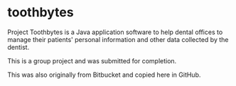 # toothbytes

Project Toothbytes is a Java application software to help dental offices to manage their patients' personal information and other data collected by the dentist.

This is a group project and was submitted for completion.

This was also originally from Bitbucket and copied here in GitHub.

